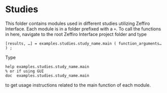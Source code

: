 # Studies

This folder contains modules used in different studies utilizing Zeffiro
Interface. Each module is in a folder prefixed with a `+`. To call the functions in here, navigate to the root Zeffiro Interface project folder and type

	[results, …] = examples.studies.study_name.main ( function_arguments… ) ;

Type

	help examples.studies.study_name.main
	% or if using GUI
	doc  examples.studies.study_name.main

to get usage instructions related to the main function of each module.
